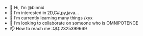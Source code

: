 - 👋 Hi, I’m @binnid
- 👀 I’m interested in 2D,C#,py,java...
- 🌱 I’m currently learning many things /xyx
- 💞️ I’m looking to collaborate on someone who is OMNIPOTENCE
- 📫 How to reach me :QQ:2325399669

<!---
binnid/binnid is a ✨ special ✨ repository because its `README.md` (this file) appears on your GitHub profile.
You can click the Preview link to take a look at your changes.
--->
